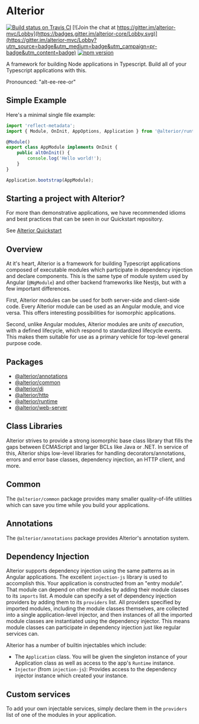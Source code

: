 # Alterior

[![Build status on Travis CI](https://travis-ci.org/alterior-mvc/alterior.svg?branch=master)](https://travis-ci.org/alterior-mvc/alterior)
[![Join the chat at https://gitter.im/alterior-mvc/Lobby](https://badges.gitter.im/alterior-core/Lobby.svg)](https://gitter.im/alterior-mvc/Lobby?utm_source=badge&utm_medium=badge&utm_campaign=pr-badge&utm_content=badge)
[![npm version](https://badge.fury.io/js/%40alterior%2Fcore.svg)](https://www.npmjs.com/package/@alterior/core)

A framework for building Node applications in Typescript. Build all of 
your Typescript applications with this. 

Pronounced: "alt-ee-ree-or"

## Simple Example 

Here's a minimal single file example:

```typescript
import 'reflect-metadata';
import { Module, OnInit, AppOptions, Application } from '@alterior/runtime';

@Module()
export class AppModule implements OnInit {
    public altOnInit() {
        console.log('Hello world!');
    }
}

Application.bootstrap(AppModule);
```

## Starting a project with Alterior?

For more than demonstrative applications, we have recommended idioms and 
best practices that can be seen in our Quickstart repository.

See [Alterior Quickstart](https://github.com/alterior-mvc/quickstart)

## Overview

At it's heart, Alterior is a framework for building Typescript applications composed of executable modules which participate in dependency injection and declare components.
This is the same type of module system used by Angular (`@NgModule`) and other backend frameworks like Nestjs, but with a few important differences.

First, Alterior modules can be used for both server-side and client-side code. Every Alterior 
module can be used as an Angular module, and vice versa. This offers interesting possibilities
for isomorphic applications.

Second, unlike Angular modules, Alterior modules are _units of execution_, with a defined lifecycle, which respond to standardized lifecycle events. This makes them suitable for 
use as a primary vehicle for top-level general purpose code. 

## Packages

- [@alterior/annotations](packages/annotations/README.md)
- [@alterior/common](packages/common/README.md)
- [@alterior/di](packages/di/README.md)
- [@alterior/http](packages/http/README.md)
- [@alterior/runtime](packages/runtime/README.md)
- [@alterior/web-server](packages/web-server/README.md)

## Class Libraries

Alterior strives to provide a strong isomorphic base class library that fills the gaps between 
ECMAScript and larger BCLs like Java or .NET. In service of this, Alterior ships low-level 
libraries for handling decorators/annotations, errors and error base classes, dependency 
injection, an HTTP client, and more. 

## Common 

The `@alterior/common` package provides many smaller quality-of-life utilities which can save you
time while you build your applications. 

## Annotations

The `@alterior/annotations` package provides Alterior's annotation system. 

## Dependency Injection

Alterior supports dependency injection using the same patterns as in Angular applications. The excellent `injection-js` library is used to accomplish this. Your application is constructed 
from an "entry module". That module can depend on other modules by 
adding their module classes to its `imports` list. A module can specify
a set of dependency injection providers by adding them to its `providers`
list. All providers specified by imported modules, including the module 
classes themselves, are collected into a single application-level 
injector, and then instances of all the imported module classes are instantiated using the 
dependency injector. This means module classes can participate in dependency injection just like 
regular services can.

Alterior has a number of builtin injectables which include:
 - The `Application` class. You will be given the singleton instance of your Application class as well as access to the app's `Runtime` instance.
 - `Injector` (from `injection-js`): Provides access to the dependency injector instance which created your instance.

## Custom services

To add your own injectable services, simply declare them in the `providers` list of one of the 
modules in your application.

